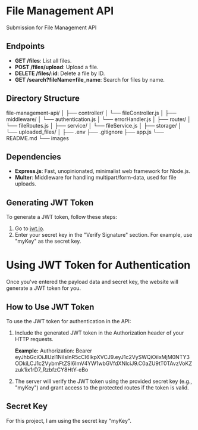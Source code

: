 # File Management API

Submission for File Management API

## Endpoints

- **GET /files**: List all files.
- **POST /files/upload**: Upload a file.
- **DELETE /files/:id**: Delete a file by ID.
- **GET /search?fileName=file_name**: Search for files by name.

## Directory Structure

file-management-api/
│
├── controller/
│ └── fileController.js
│
├── middleware/
│ └── authentication.js
│ └── errorHandler.js
│
├── router/
│ └── fileRoutes.js
│
├── service/
│ └── fileService.js
│
├── storage/
│ └── uploaded_files/
│
├── .env
├── .gitignore
├── app.js
└── README.md
└── images


## Dependencies

- **Express.js**: Fast, unopinionated, minimalist web framework for Node.js.
- **Multer**: Middleware for handling multipart/form-data, used for file uploads.

## Generating JWT Token

To generate a JWT token, follow these steps:

1. Go to [jwt.io](https://jwt.io/).
2. Enter your secret key in the "Verify Signature" section. For example, use "myKey" as the secret key.

# Using JWT Token for Authentication

Once you've entered the payload data and secret key, the website will generate a JWT token for you.

## How to Use JWT Token

To use the JWT token for authentication in the API:

1. Include the generated JWT token in the Authorization header of your HTTP requests.

   **Example:**
Authorization: Bearer eyJhbGciOiJIUzI1NiIsInR5cCI6IkpXVCJ9.eyJ1c2VySWQiOiIxMjM0NTY3ODkiLCJ1c2VybmFtZSI6ImV4YW1wbGVfdXNlciJ9.C0aZU9tT0TAvzVoKZzuk1ix1rD7_RzbfzCY8HtY-eBo

2. The server will verify the JWT token using the provided secret key (e.g., "myKey") and grant access to the protected routes if the token is valid.

## Secret Key

For this project, I am using the secret key "myKey".

